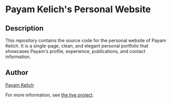 # Payam Kelich's Personal Website

## Description
This repository contains the source code for the personal website of Payam Kelich. It is a single-page, clean, and elegant personal portfolio that showcases Payam's profile, experience, publications, and contact information.


## Author
[Payam Kelich](https://github.com/payamkelich)

For more information, see [the live project](https://pkelich.github.io).

